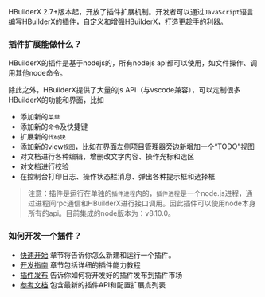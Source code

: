 HBuilderX 2.7+版本起，开放了插件扩展机制。开发者可以通过`JavaScript`语言编写HBuilderX的插件，自定义和增强HBuilderX，打造更趁手的利器。

### 插件扩展能做什么？
HBuilderX的插件是基于nodejs的，所有nodejs api都可以使用，如文件操作、调用其他node命令。

除此之外，HBuilderX提供了大量的js API（与vscode兼容），可以定制很多HBuilderX的功能和界面，比如

- 添加新的`菜单`
- 添加新的`命令`及快捷键
- 扩展新的`代码块`
- 添加新的view`视图`，比如在界面左侧项目管理器旁边新增加一个“TODO”视图
- 对文档进行各种编辑，增删改文字内容、操作光标和选区
- 对文档进行校验
- 在控制台打印日志、操作状态栏消息、弹出各种提示框和选择框

> 注意：插件是运行在单独的`插件进程`内的，`插件进程`是一个node.js进程，通过进程间rpc通信和HBuilderX进行接口调用。因此插件可以使用node本身所有的api。目前集成的node版本为：v8.10.0。

### 如何开发一个插件？
- [快速开始](/firstExtension.md) 章节将告诉你怎么新建和运行一个插件。
- [开发指南](/extension.md) 章节包括详细的插件能力教程
- [插件发布](/HowToPublish.md) 告诉你如何将开发好的插件发布到插件市场
- [参考文档](/ExtensionDocs/Api/README.md) 包含最新的插件API和配置扩展点列表

